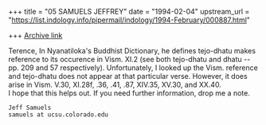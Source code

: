 +++
title = "05 SAMUELS JEFFREY"
date = "1994-02-04"
upstream_url = "https://list.indology.info/pipermail/indology/1994-February/000887.html"

+++
[Archive link](https://list.indology.info/pipermail/indology/1994-February/000887.html)

Terence,
	In Nyanatiloka's Buddhist Dictionary, he defines tejo-dhatu
makes reference to its occurence in Vism. XI.2 (see both tejo-dhatu
and dhatu -- pp. 209 and 57 respectively).  Unfortunately, I looked
up the Vism. reference and tejo-dhatu does not appear at that
particular verse.  However, it does arise in Vism. V.30, XI.28f, .36,
.41, .87, XIV.35, XV.30, and XX.40.  
	I hope that this helps out.  If you need further information,
drop me a note.

	Jeff Samuels
	samuels at ucsu.colorado.edu





